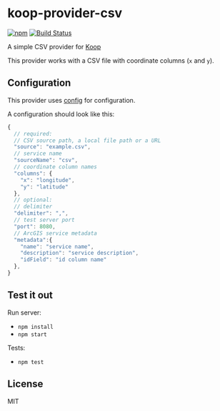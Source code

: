 # koop-provider-csv

[![npm](https://img.shields.io/npm/v/koop-provider-csv.svg)](https://www.npmjs.com/package/koop-provider-csv) [![Build Status](https://travis-ci.org/haoliangyu/koop-provider-csv.svg?branch=master)](https://travis-ci.org/haoliangyu/koop-provider-csv)

A simple CSV provider for [Koop](http://koopjs.github.io/)

This provider works with a CSV file with coordinate columns (`x` and `y`).

## Configuration

This provider uses [config](https://github.com/lorenwest/node-config) for configuration.

A configuration should look like this:

```javascript
{
  // required:
  // CSV source path, a local file path or a URL
  "source": "example.csv",
  // service name
  "sourceName": "csv",
  // coordinate column names
  "columns": {
    "x": "longitude",
    "y": "latitude"
  },
  // optional:
  // delimiter
  "delimiter": ",",
  // test server port
  "port": 8080,
  // ArcGIS service metadata
  "metadata":{
    "name": "service name",
    "description": "service description",
    "idField": "id column name"
  },
}

```

## Test it out

Run server:

- `npm install`
- `npm start`

Tests:

- `npm test`

## License

MIT
